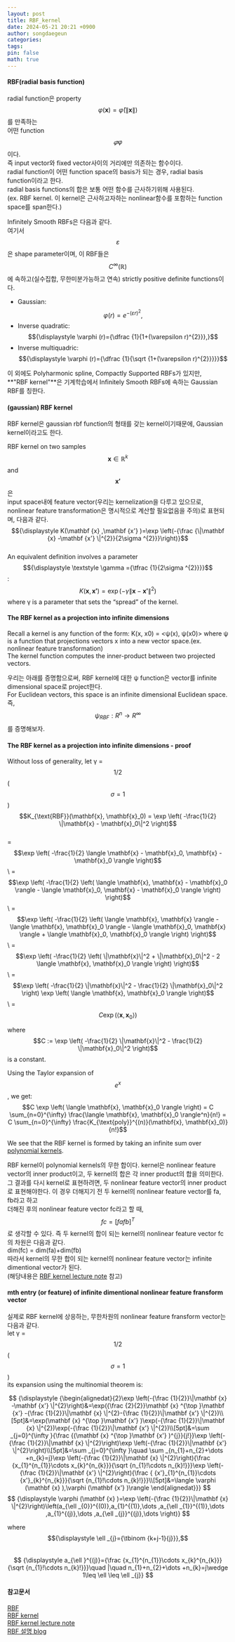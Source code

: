 ```yaml
---
layout: post
title: RBF_kernel
date: 2024-05-21 20:21 +0900
author: songdaegeun
categories:
tags:
pin: false
math: true
---
```


#### RBF(radial basis function)
 
radial function은 property $${\textstyle \varphi (\mathbf {x} )={\hat {\varphi }}(\left\|\mathbf {x} \right\|)}$$를 만족하는  
어떤 function $$𝜑{\textstyle \varphi }$$이다.  
즉 input vector와 fixed vector사이의 거리에만 의존하는 함수이다.  
radial function이 어떤 function space의 basis가 되는 경우, radial basis function이라고 한다.  
radial basis functions의 합은 보통 어떤 함수를 근사하기위해 사용된다.  
(ex. RBF kernel. 이 kernel은 근사하고자하는 nonlinear함수를 포함하는 function space를 span한다.)

Infinitely Smooth RBFs은 다음과 같다.  
여기서 $${\displaystyle \varepsilon }$$은 shape parameter이며, 
이 RBF들은 $${\displaystyle C^{\infty }(\mathbb {R} )}$$에 속하고(실수집합, 무한미분가능하고 연속)
strictly positive definite functions이다.  
- Gaussian:
$${\displaystyle \varphi (r)=e^{-(\varepsilon r)^{2}},}$$  
- Inverse quadratic:
$${\displaystyle \varphi (r)={\dfrac {1}{1+(\varepsilon r)^{2}}},}$$
- Inverse multiquadric:
$${\displaystyle \varphi (r)={\dfrac {1}{\sqrt {1+(\varepsilon r)^{2}}}}}$$

이 외에도 Polyharmonic spline, Compactly Supported RBFs가 있지만,  
**"RBF kernel"**은 기계학습에서 Infinitely Smooth RBFs에 속하는 Gaussian RBF를 칭한다.

#### (gaussian) RBF kernel 

RBF kernel은 gaussian rbf function의 형태를 갖는 kernel이기때문에, Gaussian kernel이라고도 한다.  

RBF kernel on two samples $${\displaystyle \mathbf {x} \in \mathbb {R} ^{k}}$$ and $${\displaystyle \mathbf {x'} }$$은  
input space내에 feature vector(우리는 kernelization을 다루고 있으므로, nonlinear feature transformation은 명시적으로 계산할 필요없음을 주의)로 표현되며, 다음과 같다.  
$${\displaystyle K(\mathbf {x} ,\mathbf {x'} )=\exp \left(-{\frac {\|\mathbf {x} -\mathbf {x'} \|^{2}}{2\sigma ^{2}}}\right)}$$  
An equivalent definition involves a parameter $${\displaystyle \textstyle \gamma ={\tfrac {1}{2\sigma ^{2}}}}$$:  
$${\displaystyle K(\mathbf {x} ,\mathbf {x'} )=\exp(-\gamma \|\mathbf {x} -\mathbf {x'} \|^{2})}$$
where γ is a parameter that sets the “spread” of the kernel.  

#### The RBF kernel as a projection into infinite dimensions
Recall a kernel is any function of the form:
K(x, x0) = <ψ(x), ψ(x0)>
where ψ is a function that projections vectors x into a new vector space.(ex. nonlinear feature transformation)  
The kernel function computes the inner-product between two projected vectors.   

우리는 아래를 증명함으로써, RBF kernel에 대한 ψ function은 vector를 infinite dimensional space로 project한다.  
For Euclidean vectors, this space is an infinite dimensional Euclidean space.  
즉, $$ψ_{RBF} : R^n → R^∞$$를 증명해보자.

#### The RBF kernel as a projection into infinite dimensions - proof

Without loss of generality, let γ = $$1/2$$ ($${\displaystyle \sigma =1}$$)  
$$K_{\text{RBF}}(\mathbf{x}, \mathbf{x}_0) = \exp \left( -\frac{1}{2} \|\mathbf{x} - \mathbf{x}_0\|^2 \right)$$  
= $$\exp \left( -\frac{1}{2} \langle \mathbf{x} - \mathbf{x}_0, \mathbf{x} - \mathbf{x}_0 \rangle \right)$$ \\
= $$\exp \left( -\frac{1}{2} \left( \langle \mathbf{x}, \mathbf{x} - \mathbf{x}_0 \rangle - \langle \mathbf{x}_0, \mathbf{x} - \mathbf{x}_0 \rangle \right) \right)$$ \\
= $$\exp \left( -\frac{1}{2} \left( \langle \mathbf{x}, \mathbf{x} \rangle - \langle \mathbf{x}, \mathbf{x}_0 \rangle - \langle \mathbf{x}_0, \mathbf{x} \rangle + \langle \mathbf{x}_0, \mathbf{x}_0 \rangle \right) \right)$$ \\
= $$\exp \left( -\frac{1}{2} \left( \|\mathbf{x}\|^2 + \|\mathbf{x}_0\|^2 - 2 \langle \mathbf{x}, \mathbf{x}_0 \rangle \right) \right)$$ \\
= $$\exp \left( -\frac{1}{2} \|\mathbf{x}\|^2 - \frac{1}{2} \|\mathbf{x}_0\|^2 \right) \exp \left( \langle \mathbf{x}, \mathbf{x}_0 \rangle \right)$$ \\
= $$C \exp \left( \langle \mathbf{x}, \mathbf{x}_0 \rangle \right)$$

where
$$C := \exp \left( -\frac{1}{2} \|\mathbf{x}\|^2 - \frac{1}{2} \|\mathbf{x}_0\|^2 \right)$$
is a constant.

Using the Taylor expansion of $$e^x$$, we get:  
$$C \exp \left( \langle \mathbf{x}, \mathbf{x}_0 \rangle \right) = C \sum_{n=0}^{\infty} \frac{\langle \mathbf{x}, \mathbf{x}_0 \rangle^n}{n!} = C \sum_{n=0}^{\infty} \frac{K_{\text{poly}}^{(n)}(\mathbf{x}, \mathbf{x}_0)}{n!}$$

We see that the RBF kernel is formed by taking an infinite sum over [polynomial kernels]((https://en.wikipedia.org/wiki/Polynomial_kernel)).  

RBF kernel이 polynomial kernels의 무한 합이다.
kernel은 nonlinear feature vector의 inner product이고, 두 kernel의 합은 각 inner product의 합을 의미한다.  
그 결과를 다시 kernel로 표현하려면, 두 nonlinear feature vector의 inner product로 표현해야한다.
이 경우 더해지기 전 두 kernel의 nonlinear feature vector를 fa, fb라고 하고  
더해진 후의 nonlinear feature vector fc라고 할 때,  
$$fc = [fa fb]^T$$ 로 생각할 수 있다. 
즉 두 kernel의 합이 되는 kernel의 nonlinear feature vector fc의 차원은 다음과 같다.  
dim(fc) = dim(fa)+dim(fb)  
따라서 kernel의 무한 합이 되는 kernel의 nonlinear feature vector는 infinite dimentional vector가 된다.  
(해당내용은 [RBF kernel lecture note](https://pages.cs.wisc.edu/~matthewb/pages/notes/pdf/svms/RBFKernel.pdf) 참고)  

#### mth entry (or feature) of infinite dimentional nonlinear feature fransform vector

실제로 RBF kernel에 상응하는, 무한차원의 nonlinear feature fransform vector는 다음과 같다.  
let γ = $$1/2$$ ($${\displaystyle \sigma =1}$$)  
its expansion using the multinomial theorem is:  

$$
{\displaystyle {\begin{alignedat}{2}\exp \left(-{\frac {1}{2}}\|\mathbf {x} -\mathbf {x'} \|^{2}\right)&=\exp({\frac {2}{2}}\mathbf {x} ^{\top }\mathbf {x'} -{\frac {1}{2}}\|\mathbf {x} \|^{2}-{\frac {1}{2}}\|\mathbf {x'} \|^{2})\\[5pt]&=\exp(\mathbf {x} ^{\top }\mathbf {x'} )\exp(-{\frac {1}{2}}\|\mathbf {x} \|^{2})\exp(-{\frac {1}{2}}\|\mathbf {x'} \|^{2})\\[5pt]&=\sum _{j=0}^{\infty }{\frac {(\mathbf {x} ^{\top }\mathbf {x'} )^{j}}{j!}}\exp \left(-{\frac {1}{2}}\|\mathbf {x} \|^{2}\right)\exp \left(-{\frac {1}{2}}\|\mathbf {x'} \|^{2}\right)\\[5pt]&=\sum _{j=0}^{\infty }\quad \sum _{n_{1}+n_{2}+\dots +n_{k}=j}\exp \left(-{\frac {1}{2}}\|\mathbf {x} \|^{2}\right){\frac {x_{1}^{n_{1}}\cdots x_{k}^{n_{k}}}{\sqrt {n_{1}!\cdots n_{k}!}}}\exp \left(-{\frac {1}{2}}\|\mathbf {x'} \|^{2}\right){\frac { {x'}_{1}^{n_{1}}\cdots {x'}_{k}^{n_{k}}}{\sqrt {n_{1}!\cdots n_{k}!}}}\\[5pt]&=\langle \varphi (\mathbf {x} ),\varphi (\mathbf {x'} )\rangle \end{alignedat}}}
$$
$$
{\displaystyle \varphi (\mathbf {x} )=\exp \left(-{\frac {1}{2}}\|\mathbf {x} \|^{2}\right)\left(a_{\ell _{0}}^{(0)},a_{1}^{(1)},\dots ,a_{\ell _{1}}^{(1)},\dots ,a_{1}^{(j)},\dots ,a_{\ell _{j}}^{(j)},\dots \right)}
$$

where $${\displaystyle \ell _{j}={\tbinom {k+j-1}{j}}},$$\
$$
{\displaystyle a_{\ell }^{(j)}={\frac {x_{1}^{n_{1}}\cdots x_{k}^{n_{k}}}{\sqrt {n_{1}!\cdots n_{k}!}}}\quad |\quad n_{1}+n_{2}+\dots +n_{k}=j\wedge 1\leq \ell \leq \ell _{j}}
$$

#### 참고문서

[RBF](https://en.wikipedia.org/wiki/Radial_basis_function)  
[RBF kernel](https://en.wikipedia.org/wiki/Radial_basis_function_kernel#cite_note-Chang2010-1)  
[RBF kernel lecture note](https://pages.cs.wisc.edu/~matthewb/pages/notes/pdf/svms/RBFKernel.pdf)  
[RBF 설명 blog](https://m.blog.naver.com/sw4r/221497261535)

